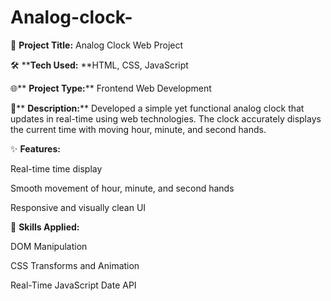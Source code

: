 # Analog-clock-
📌 **Project Title:** Analog Clock Web Project

🛠 ****Tech Used:** **HTML, CSS, JavaScript

🌐** **Project Type:**** Frontend Web Development

📄** **Description:****
Developed a simple yet functional analog clock that updates in real-time using web technologies. The clock accurately displays the current time with moving hour, minute, and second hands.

✨ **Features:**

Real-time time display

Smooth movement of hour, minute, and second hands

Responsive and visually clean UI

🧠 **Skills Applied:**

DOM Manipulation

CSS Transforms and Animation

Real-Time JavaScript Date API
